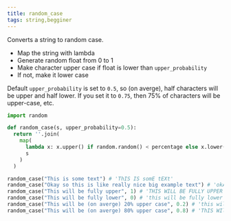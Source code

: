 ```yaml
---
title: random_case
tags: string,begginer
---
```


Converts a string to random case.

- Map the string with lambda
- Generate random float from 0 to 1
- Make character upper case if float is lower than `upper_probability`
- If not, make it lower case

Default `upper_probability` is set to `0.5`, so (on averge), half characters will be upper and half lower.
If you set it to `0.75`, then 75% of characters will be upper-case, etc.

```py
import random

def random_case(s, upper_probability=0.5):
  return ''.join(
    map(
      lambda x: x.upper() if random.random() < percentage else x.lower(),
      s
    )
  )
```

```py
random_case("This is some text") # 'ThIS IS somE tEXt'
random_case("Okay so this is like really nice big example text") # 'okAy sO thIs Is liKE REALlY niCe biG eXAmPle teXT'
random_case("This will be fully upper", 1) # 'THIS WILL BE FULLY UPPER'
random_case("This will be fully lower", 0) # 'this will be fully lower'
random_case("This will be (on averge) 20% upper case", 0.2) # 'this will be (On avergE) 25% uppER case'
random_case("This will be (on averge) 80% upper case", 0.8) # 'ThIS WIlL bE (ON AvERGE) 80% UPPeR CASE'
```
